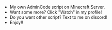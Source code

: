 - My own AdminCode script on Minecraft Server.
- Want some more? Click "Watch" in my profile!
- Do you want other script? Text to me on discord!
- Enjoy!!
